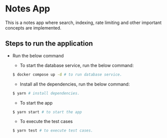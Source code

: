 # Notes App

This is a notes app where search, indexing, rate limiting and other important concepts are implemented.

## Steps to run the application

- Run the below command

  - To start the database service, run the below command:

  ```bash
  $ docker compose up -d # to run database service.
  ```

  - Install all the dependencies, run the below command:

  ```bash
  $ yarn # install dependencies.
  ```

  - To start the app

  ```bash
  $ yarn start # to start the app
  ```

  - To execute the test cases

  ```bash
  $ yarn test # to execute test cases.
  ```
